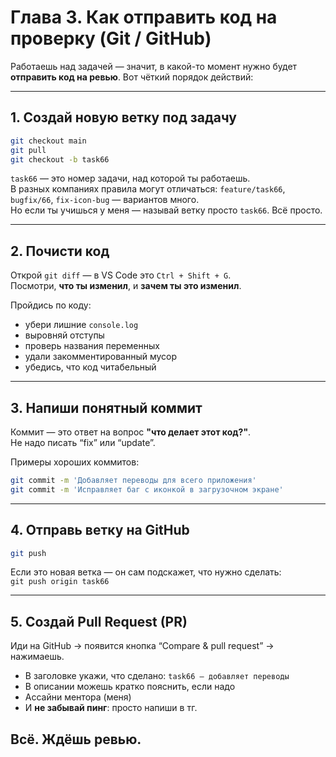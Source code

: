 # Глава 3. Как отправить код на проверку (Git / GitHub)

Работаешь над задачей — значит, в какой-то момент нужно будет **отправить код на ревью**. Вот чёткий порядок действий:

---

## 1. Создай новую ветку под задачу

```bash
git checkout main
git pull
git checkout -b task66
```

`task66` — это номер задачи, над которой ты работаешь.  
В разных компаниях правила могут отличаться: `feature/task66`, `bugfix/66`, `fix-icon-bug` — вариантов много.  
Но если ты учишься у меня — называй ветку просто `task66`. Всё просто.

---

## 2. Почисти код

Открой `git diff` — в VS Code это `Ctrl + Shift + G`.  
Посмотри, **что ты изменил**, и **зачем ты это изменил**.

Пройдись по коду:

- убери лишние `console.log`
- выровняй отступы
- проверь названия переменных
- удали закомментированный мусор
- убедись, что код читабельный

---

## 3. Напиши понятный коммит

Коммит — это ответ на вопрос **"что делает этот код?"**.  
Не надо писать “fix” или “update”.

Примеры хороших коммитов:

```bash
git commit -m 'Добавляет переводы для всего приложения'
git commit -m 'Исправляет баг с иконкой в загрузочном экране'
```

---

## 4. Отправь ветку на GitHub

```bash
git push
```

Если это новая ветка — он сам подскажет, что нужно сделать:  
`git push origin task66`

---

## 5. Создай Pull Request (PR)

Иди на GitHub → появится кнопка “Compare & pull request” → нажимаешь.

- В заголовке укажи, что сделано: `task66 — добавляет переводы`
- В описании можешь кратко пояснить, если надо
- Ассайни ментора (меня)
- И **не забывай пинг**: просто напиши в тг.

## Всё. Ждёшь ревью.
